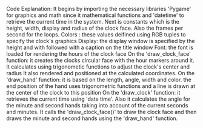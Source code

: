 Code Explanation: 
It begins by importing the necessary libraries 'Pygame' for graphics and math since it mathematical functions and 'datetime' to retrieve the current time in the system.
Next is constants which is the height, width, display and radius of the clock face. Also the frames per second for the loops.
Colors : these values deifined using RGB tuples to specify the clock's graphics
Display: the display window is specified by the height and with followed with a caption on the title window
Font: the font is loaded for rendering the hours of the clock face
On the 'draw_clock_face' function: it creates the clocks circular face with the hour markers around it. It calculates using trigonometic functions to adjust the clock's center and radius
It also rendered and positioned at the calculated coordinates.
On the 'draw_hand' function: it is based on the length, angle, width and color. the end position of the hand uses trigonometric functions and a line is drawn at the center of the clock to this position
On the 'draw_clock' function: it retrieves the current time using 'date time'. Also it calculates the angle for the minute and second hands taking into account of the current seconds and minutes.
It calls the 'draw_clock_face()' to draw the clock face and then draws the minute and second hands using the 'draw_hand' function.
